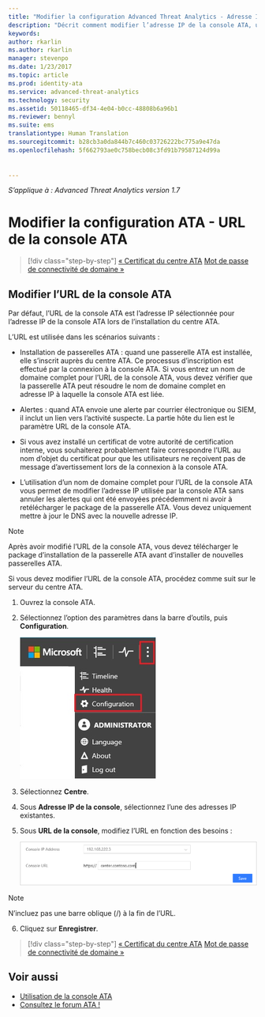 ```yaml
---
title: "Modifier la configuration Advanced Threat Analytics - Adresse IP de la console | Microsoft Advanced Threat Analytics"
description: "Décrit comment modifier l’adresse IP de la console ATA, utilisée pour créer un raccourci vers la console ATA sur les passerelles ATA."
keywords: 
author: rkarlin
ms.author: rkarlin
manager: stevenpo
ms.date: 1/23/2017
ms.topic: article
ms.prod: identity-ata
ms.service: advanced-threat-analytics
ms.technology: security
ms.assetid: 50118465-df34-4e04-b0cc-48808b6a96b1
ms.reviewer: bennyl
ms.suite: ems
translationtype: Human Translation
ms.sourcegitcommit: b28cb3a0da844b7c460c03726222bc775a9e47da
ms.openlocfilehash: 5f662793ae0c758becb08c3fd91b79587124d99a


---
```


*S’applique à : Advanced Threat Analytics version 1.7*



# <a name="change-ata-configuration---ata-console-url"></a>Modifier la configuration ATA - URL de la console ATA

>[!div class="step-by-step"]
[« Certificat du centre ATA](modifying-ata-config-centercert.md)
[Mot de passe de connectivité de domaine »](modifying-ata-config-dcpassword.md)

## <a name="change-the-ata-console-url"></a>Modifier l’URL de la console ATA
Par défaut, l’URL de la console ATA est l’adresse IP sélectionnée pour l’adresse IP de la console ATA lors de l’installation du centre ATA.

L’URL est utilisée dans les scénarios suivants :

-   Installation de passerelles ATA : quand une passerelle ATA est installée, elle s’inscrit auprès du centre ATA. Ce processus d’inscription est effectué par la connexion à la console ATA. Si vous entrez un nom de domaine complet pour l’URL de la console ATA, vous devez vérifier que la passerelle ATA peut résoudre le nom de domaine complet en adresse IP à laquelle la console ATA est liée.

-   Alertes : quand ATA envoie une alerte par courrier électronique ou SIEM, il inclut un lien vers l’activité suspecte. La partie hôte du lien est le paramètre URL de la console ATA.

-   Si vous avez installé un certificat de votre autorité de certification interne, vous souhaiterez probablement faire correspondre l’URL au nom d’objet du certificat pour que les utilisateurs ne reçoivent pas de message d’avertissement lors de la connexion à la console ATA.

-   L’utilisation d’un nom de domaine complet pour l’URL de la console ATA vous permet de modifier l’adresse IP utilisée par la console ATA sans annuler les alertes qui ont été envoyées précédemment ni avoir à retélécharger le package de la passerelle ATA. Vous devez uniquement mettre à jour le DNS avec la nouvelle adresse IP.

> [!NOTE]
> Après avoir modifié l’URL de la console ATA, vous devez télécharger le package d’installation de la passerelle ATA avant d’installer de nouvelles passerelles ATA.

Si vous devez modifier l’URL de la console ATA, procédez comme suit sur le serveur du centre ATA.

1.  Ouvrez la console ATA.

2.  Sélectionnez l’option des paramètres dans la barre d’outils, puis **Configuration**.

    ![Icône des paramètres de configuration ATA](media/ATA-config-icon.JPG)

3.  Sélectionnez **Centre**.

4.  Sous **Adresse IP de la console**, sélectionnez l’une des adresses IP existantes.

5.  Sous **URL de la console**, modifiez l’URL en fonction des besoins :

    ![URL de la console ATA](media/ATA-chge-center-URL.png)
> [!NOTE]
> N’incluez pas une barre oblique (/) à la fin de l’URL.

6.  Cliquez sur **Enregistrer**.

>[!div class="step-by-step"]
[« Certificat du centre ATA](modifying-ata-config-centercert.md)
[Mot de passe de connectivité de domaine »](modifying-ata-config-dcpassword.md)


## <a name="see-also"></a>Voir aussi
- [Utilisation de la console ATA](working-with-ata-console.md)
- [Consultez le forum ATA !](https://aka.ms/ata-forum)



<!--HONumber=Feb17_HO1-->



